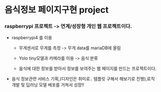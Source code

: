 # 음식정보 페이지구현 project


### raspberrypi 프로젝트 -> 연계/성장형 개인 웹 프로젝트이다.

* raspberrypi4 를 이용
    * 무게센서로 무게를 측정 -> 무게 data를 mariaDB에 올림
    * Yolo tiny모델과 카메라를 이용 -> 음식 분류
    
    * 음식에 대한 정보를 받아서 정보를 보여주는 웹 페이지를 만드는 프로젝트이다. 

* 음식 정보관련 서비스 기획,(디자인은 취미로.. 템플릿 구해서 해보기로 진행),로직개발 및 딥러닝 모델 배포를 거쳐서 성장!!
